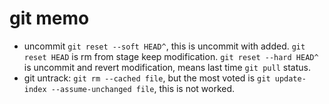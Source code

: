 # git memo

- uncommit `git reset --soft HEAD^`, this is uncommit with added. `git reset HEAD` is rm from stage keep modification. `git reset --hard HEAD^` is uncommit and revert modification, means last time `git pull` status.
- git untrack: `git rm --cached file`, but the most voted is `git update-index --assume-unchanged file`, this is  not worked.